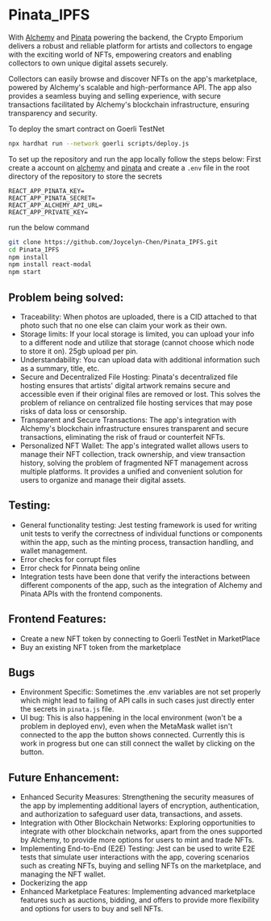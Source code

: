 # Pinata_IPFS
With [Alchemy](https://alchemy.com) and [Pinata](https://www.pinata.cloud) powering the backend, the Crypto Emporium delivers a robust and reliable platform for artists and collectors to engage with the exciting world of NFTs, empowering creators and enabling collectors to own unique digital assets securely.

Collectors can easily browse and discover NFTs on the app's marketplace, powered by Alchemy's scalable and high-performance API. The app also provides a seamless buying and selling experience, with secure transactions facilitated by Alchemy's blockchain infrastructure, ensuring transparency and security.

To deploy the smart contract on Goerli TestNet
```bash
npx hardhat run --network goerli scripts/deploy.js
``` 

To set up the repository and run the app locally follow the steps below:
First create a account on [alchemy](https://alchemy.com) and [pinata](https://www.pinata.cloud) and create a `.env` file in the root directory of the repository to store the secrets
```
REACT_APP_PINATA_KEY=
REACT_APP_PINATA_SECRET=
REACT_APP_ALCHEMY_API_URL=
REACT_APP_PRIVATE_KEY=
```
run the below command
```bash
git clone https://github.com/Joycelyn-Chen/Pinata_IPFS.git
cd Pinata_IPFS
npm install
npm install react-modal
npm start
```

## Problem being solved: 
- Traceability: When photos are uploaded, there is a CID attached to that photo such that no one else can claim your work as their own.
- Storage limits: If your local storage is limited, you can upload your info to a different node and utilize that storage (cannot choose which node to store it on). 25gb upload per pin. 
- Understandability: You can upload data with additional information such as a summary, title, etc. 
- Secure and Decentralized File Hosting: Pinata's decentralized file hosting ensures that artists' digital artwork remains secure and accessible even if their original files are removed or lost. This solves the problem of reliance on centralized file hosting services that may pose risks of data loss or censorship.
- Transparent and Secure Transactions: The app's integration with Alchemy's blockchain infrastructure ensures transparent and secure transactions, eliminating the risk of fraud or counterfeit NFTs.
- Personalized NFT Wallet: The app's integrated wallet allows users to manage their NFT collection, track ownership, and view transaction history, solving the problem of fragmented NFT management across multiple platforms. It provides a unified and convenient solution for users to organize and manage their digital assets.
## Testing:
- General functionality testing: Jest testing framework is used for writing unit tests to verify the correctness of individual functions or components within the app, such as the minting process, transaction handling, and wallet management.
- Error checks for corrupt files
- Error check for Pinnata being online 
- Integration tests have been done that verify the interactions between different components of the app, such as the integration of Alchemy and Pinata APIs with the frontend components.

## Frontend Features:
- Create a new NFT token by connecting to Goerli TestNet in MarketPlace
- Buy an existing NFT token from the marketplace 

## Bugs
- Environment Specific: Sometimes the .env variables are not set properly which might lead to failing of API calls in such cases just directly enter the secrets in `pinata.js` file.
- UI bug: This is also happening in the local environment (won't be a problem in deployed env), even when the MetaMask wallet isn't connected to the app the button shows connected. Currently this is work in progress but one can still connect the wallet by clicking on the button.


## Future Enhancement: 
- Enhanced Security Measures: Strengthening the security measures of the app by implementing additional layers of encryption, authentication, and authorization to safeguard user data, transactions, and assets.
- Integration with Other Blockchain Networks: Exploring opportunities to integrate with other blockchain networks, apart from the ones supported by Alchemy, to provide more options for users to mint and trade NFTs.
- Implementing End-to-End (E2E) Testing: Jest can be used to write E2E tests that simulate user interactions with the app, covering scenarios such as creating NFTs, buying and selling NFTs on the marketplace, and managing the NFT wallet.
- Dockerizing the app 
- Enhanced Marketplace Features: Implementing advanced marketplace features such as auctions, bidding, and offers to provide more flexibility and options for users to buy and sell NFTs.
